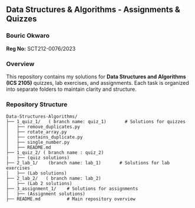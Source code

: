 
## **Data Structures & Algorithms - Assignments & Quizzes**  
### **Bouric Okwaro**  
**Reg No:** SCT212-0076/2023  

### **Overview**  
This repository contains my solutions for **Data Structures and Algorithms (ICS 2105)** quizzes, lab exercises, and assignments. Each task is organized into separate folders to maintain clarity and structure.  

### **Repository Structure**  
```
Data-Structures-Algorithms/
├── 1_quiz_1/   ( branch name: quiz_1)       # Solutions for quizzes
│   ├── remove_duplicates.py
│   ├── rotate_array.py
│   ├── contains_duplicate.py
│   ├── single_number.py
│   ├── README.md
├── 1_quiz_2/ ( branch name : quiz_2)
|   ├── (quiz solutions)
├── 2_lab_1/    (branch name: lab_1)       # Solutions for lab exercises
│   ├── (Lab solutions)
├── 2_lab_2/   ( branch name: lab_2)
│   ├── (Lab 2 solutions)
├── 3_assignment_1/    # Solutions for assignments
│   ├── (Assignment solutions)
├── README.md          # Main repository overview
```

